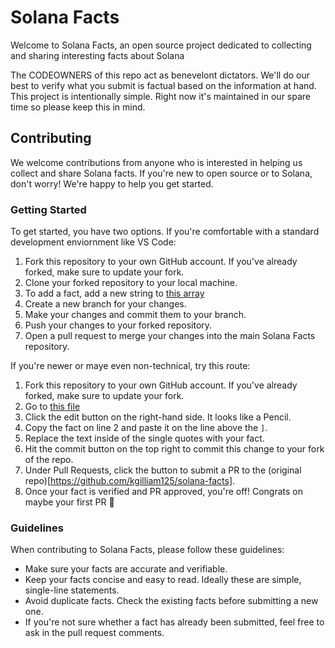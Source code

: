 # Solana Facts

Welcome to Solana Facts, an open source project dedicated to collecting and sharing interesting facts about Solana

The CODEOWNERS of this repo act as benevelont dictators. We'll do our best to verify what you submit is factual based on the information at hand. This project is intentionally simple. Right now it's maintained in our spare time so please keep this in mind. 

## Contributing

We welcome contributions from anyone who is interested in helping us collect and share Solana facts. If you're new to open source or to Solana, don't worry! We're happy to help you get started.


### Getting Started

To get started, you have two options. If you're comfortable with a standard development enviornment like VS Code:

1. Fork this repository to your own GitHub account. If you've already forked, make sure to update your fork.
2. Clone your forked repository to your local machine.
1. To add a fact, add a new string to [this array](https://github.com/kgilliam125/solana-facts/blob/main/src/data/facts.ts)
3. Create a new branch for your changes.
4. Make your changes and commit them to your branch.
5. Push your changes to your forked repository.
6. Open a pull request to merge your changes into the main Solana Facts repository.

If you're newer or maye even non-technical, try this route:

1. Fork this repository to your own GitHub account. If you've already forked, make sure to update your fork.
1. Go to [this file](https://github.com/kgilliam125/solana-facts/blob/main/src/data/facts.ts)
1. Click the edit button on the right-hand side. It looks like a Pencil.
1. Copy the fact on line 2 and paste it on the line above the `]`.
1. Replace the text inside of the single quotes with your fact. 
1. Hit the commit button on the top right to commit this change to your fork of the repo.
1. Under Pull Requests, click the button to submit a PR to the (original repo)[https://github.com/kgilliam125/solana-facts]. 
1. Once your fact is verified and PR approved, you're off! Congrats on maybe your first PR 🤘


### Guidelines

When contributing to Solana Facts, please follow these guidelines:

- Make sure your facts are accurate and verifiable.
- Keep your facts concise and easy to read. Ideally these are simple, single-line statements.
- Avoid duplicate facts. Check the existing facts before submitting a new one.
- If you're not sure whether a fact has already been submitted, feel free to ask in the pull request comments.

